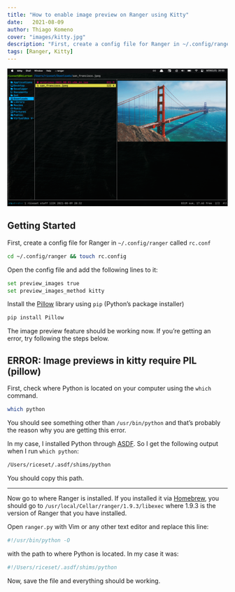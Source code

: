 ```yaml
---
title: "How to enable image preview on Ranger using Kitty"
date:   2021-08-09
author: Thiago Komeno
cover: "images/kitty.jpg"
description: "First, create a config file for Ranger in ~/.config/ranger called rc.conf..."
tags: [Ranger, Kitty]
---
```


![demo](/ranger_img_demo.png)

## Getting Started
First, create a config file for Ranger in `~/.config/ranger` called `rc.conf`

```sh
cd ~/.config/ranger && touch rc.config
```

Open the config file and add the following lines to it:

```sh
set preview_images true
set preview_images_method kitty
```

Install the [Pillow](https://pillow.readthedocs.io/en/stable/#) library using `pip` (Python’s package installer)

```sh
pip install Pillow
```

The image preview feature should be working now. If you’re getting an error, try following the steps below.

## ERROR: Image previews in kitty require PIL (pillow)
First, check where Python is located on your computer using the `which` command.

```sh
which python
```

You should see something other than `/usr/bin/python` and that’s probably the reason why you are getting this error.

In my case, I installed Python through [ASDF](https://asdf-vm.com/). So I get the following output when I run `which python`:

```sh
/Users/riceset/.asdf/shims/python
```

You should copy this path.
- - - -

Now go to where Ranger is installed. If you installed it via [Homebrew](https://brew.sh), you should go to `/usr/local/Cellar/ranger/1.9.3/libexec` where 1.9.3 is the version of Ranger that you have installed.

Open `ranger.py` with Vim or any other text editor and replace this line:

```sh
#!/usr/bin/python -O
```

with the path to where Python is located. In my case it was:

```sh
#!/Users/riceset/.asdf/shims/python
```

Now, save the file and everything should be working.
